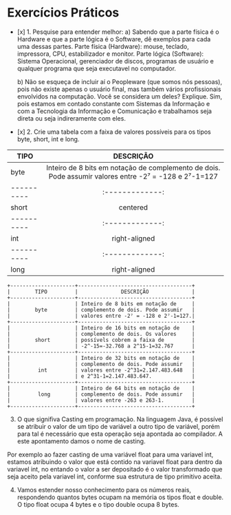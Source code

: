 # Exercícios Práticos

- \[x] 1. Pesquise para entender melhor:
  a) Sabendo que a parte física é o Hardware e que a parte lógica é o Software, dê exemplos para cada uma dessas partes.
    Parte física (Hardware): mouse, teclado, impressora, CPU, estabilizador e monitor.
    Parte lógica (Software): Sistema Operacional, gerenciador de discos, programas de usuário e qualquer programa que seja executavel no computador.

  b) Não se esqueça de incluir aí o Peopleware (que somos nós pessoas), pois não existe apenas o usuário final, mas também
     vários profissionais envolvidos na computação. Você se considera um deles? Explique.
     Sim, pois estamos em contado constante com Sistemas da Informação e com a Tecnologia da Informação e Comunicação e trabalhamos seja direta
     ou seja indireramente com eles.

- \[x] 2. Crie uma tabela com a faixa de valores possíveis para os tipos byte, short, int e long.

|   TIPO   |   DESCRIÇÃO   |
|----------|:-------------:|
|   byte   |  Inteiro de 8 bits em notação de  complemento de dois. Pode assumir valores entre -2⁷ = -128 e 2⁷-1=127
|----------|:-------------:|
|  short   |    centered   |
|----------|:-------------:|
|   int    | right-aligned |
|----------|:-------------:|
|  long    | right-aligned |




    +---------------------+-------------------------------------+
    |        TIPO         |              DESCRIÇÃO              |
    +---------------------+-------------------------------------+
    |                     | Inteiro de 8 bits em notação de     |
    |        byte         | complemento de dois. Pode assumir   |
    |                     | valores entre -2⁷ = -128 e 2⁷-1=127.|
    +---------------------+-------------------------------------+
    |                     | Inteiro de 16 bits em notação de    |
    |                     | complemento de dois. Os valores     |
    |        short        | possívels cobrem a faixa de         |
    |                     | -2^-15=-32.768 a 2^15-1=32.767      |
    +---------------------+-------------------------------------+
    |                     | Inteiro de 32 bits em notação de    |
    |                     | complemento de dois. Pode assumir   |
    |         int         | valores entre -2^31=2.147.483.648   |
    |                     | e 2^31-1=2.147.483.647.             |
    +---------------------+-------------------------------------+
    |                     | Inteiro de 64 bits em notação de    |
    |         long        | complemento de dois. Pode assumir   |
    |                     | valores entre -263 e 263-1.         |
    +---------------------+-------------------------------------+

3. O que signifiva Casting em programação.
  Na linguagem Java, é possível se atribuir o valor de um tipo de variável
  a outro tipo de variável, porém para tal é necessário que esta operação
  seja apontada ao compilador. A este apontamento damos o nome de casting.

  Por exemplo ao fazer casting de uma variável float para uma variavel int,
  estamos atribuindo o valor que está contido na variavel float para dentro da
  variavel int, no entando o valor a ser depositado é o valor transformado que seja aceito pela variavel
  int, conforme sua estrutura de tipo primitivo aceita.

4. Vamos estender nosso conhecimento para os números reais, respondendo quantos bytes ocupam na memória os tipos float e double.
  O tipo float ocupa 4 bytes e o tipo double ocupa 8 bytes.
